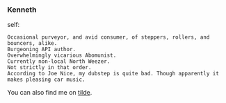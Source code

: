 ### Kenneth
self:
```
Occasional purveyor, and avid consumer, of steppers, rollers, and bouncers, alike.
Burgeoning API author.
Overwhelmingly vicarious Abomunist.
Currently non-local North Weezer.
Not strictly in that order.
According to Joe Nice, my dubstep is quite bad. Though apparently it makes pleasing car music.   
``` 
    
You can also find me on [tilde](http://tilde.club/eli2and40).
